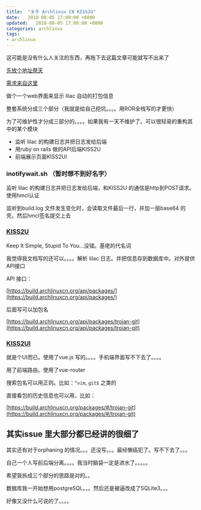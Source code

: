 ```yaml
---
title:  "关于 Archlinux CN KISS2U"
date:   2018-08-05 17:00:00 +0800
updated:   2018-08-05 17:00:00 +0800
categories: archlinux
tags:
- archlinux
---
```


这可能是没有什么人关注的东西，再拖下去这篇文章可能就写不出来了

[先放个地址祭天](https://build.archlinuxcn.org/packages/)

[需求来自这里](https://github.com/archlinuxcn/repo/issues/794)


做个一个web界面来显示 lilac 自动的打包信息

整套系统分成三个部分（我就是给自己挖坑。。。。用ROR全栈写的才更快）

为了可维护性才分成三部分的。。。。如果我有一天不维护了。可以很轻易的重构其中的某个模块

- 监听 lilac 的构建日志并把日志发给后端
- 用ruby on rails 做的API后端KISS2U
- 前端展示页面KISS2UI


### inotifywait.sh （暂时想不到好名字）
监听 lilac 的构建日志并把日志发给后端，和KISS2U 的通信是http到POST请求。使用hmcl认证

监听到build.log 文件发生变化时，会读取文件最后一行，并加一层base64 的壳。然后hmcl签名提交上去


### [KISS2U](https://github.com/a-wing/KISS2U)
Keep It Simple, Stupid To You...没错。基佬的代名词


我觉得我文档写的还可以。。。。解析 lilac 日志。并把信息存到数据库中。对外提供API接口

API 接口：

[https://build.archlinuxcn.org/api/packages/](https://build.archlinuxcn.org/api/packages/)

后面写可以加包名

[https://build.archlinuxcn.org/api/packages/trojan-git](https://build.archlinuxcn.org/api/packages/trojan-git)

### [KISS2UI](https://github.com/a-wing/KISS2UI)
就是个UI而已。使用了vue.js 写的。。。。手机端界面写不下去了。。。。

用了前端路由。使用了vue-router

搜索包名可以用正则。比如：`^vim`, `git$` 之类的

直接看包的历史信息也可以用，比如：

[https://build.archlinuxcn.org/packages/#/trojan-git](https://build.archlinuxcn.org/packages/#/trojan-git)

## 其实issue 里大部分都已经讲的很细了

其实还有对于orphaning 的情况。。。还没写。。。最经懒癌犯了。写不下去了。。。

自己一个人写前后端分离。。。。我当时脑袋一定是进水了。。。。。

希望我拆成三个部分的思路是对的。。

数据库我一开始想用postgreSQL。。。然后还是被逼改成了SQLite3。。。

好像又没什么可说的了。。。。



